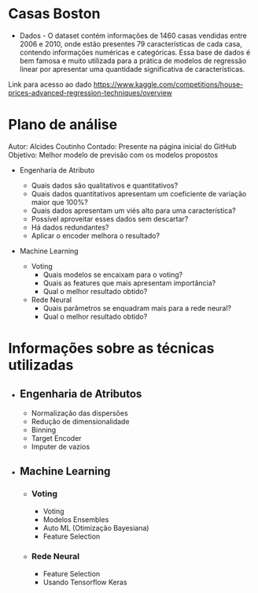 # Casas Boston

- Dados - O dataset contém informações de 1460 casas vendidas entre 2006 e 2010, onde estão presentes 79 características de cada casa, contendo informações numéricas e categóricas. Essa base de dados é bem famosa e muito utilizada para a prática de modelos de regressão linear por apresentar uma quantidade significativa de características.

Link para acesso ao dado https://www.kaggle.com/competitions/house-prices-advanced-regression-techniques/overview

# Plano de análise
Autor: Alcides Coutinho
Contado: Presente na página inicial do GitHub
Objetivo: Melhor modelo de previsão com os modelos propostos
- Engenharia de Atributo 
  - Quais dados são qualitativos e quantitativos?
  - Quais dados quantitativos apresentam um coeficiente de variação maior que 100%?
  - Quais dados apresentam um viés alto para uma característica?
  - Possível aproveitar esses dados sem descartar?
  - Há dados redundantes?
  - Aplicar o encoder melhora o resultado?
  
- Machine Learning
  - Voting
    - Quais modelos se encaixam para o voting?
    - Quais as features que mais apresentam importância?
    - Qual o melhor resultado obtido?
  - Rede Neural
    - Quais parâmetros se enquadram mais para a rede neural?
    - Qual o melhor resultado obtido?

# Informações sobre as técnicas utilizadas
- ## Engenharia de Atributos
  - Normalização das dispersões
  - Redução de dimensionalidade 
  - Binning
  - Target Encoder
  - Imputer de vazios
- ## Machine Learning
  - ### Voting
    - Voting
    - Modelos Ensembles
    - Auto ML (Otimização Bayesiana)
    - Feature Selection
  - ### Rede Neural
    - Feature Selection
    - Usando Tensorflow Keras
    
